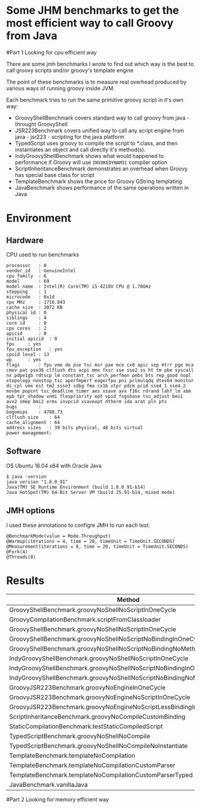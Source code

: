 # Some JHM benchmarks to get the most efficient way to call Groovy from Java #
#Part 1 Looking for cpu efficient way

There are some jmh benchmarks I wrote to find out which way is the best to call groovy scripts and/or groovy's template engine

The point of these benchmarks is to measure real overhead produced by various ways of running groovy inside JVM.

Each benchmark tries to run the same primitive groovy script in it's own way: 

* GroovyShellBenchmark covers standard way to call groovy from java - throught GroovyShell
* JSR223Benchmark covers unified way to call any script engine from java - jsr223 - scripting for the java platform
* TypedScript uses groovy to compile the script to *.class, and then instantiates an object and call directly it's method(s). 
* IndyGroovyShellBenchmark shows what would happened to performance if Groovy will use `INVOKEDYNAMIC` compiler option
* ScriptInheritanceBenchmark demonstrates an overhead when Groovy has special base class for script
* TemplateBenchmark shows the price for Groovy GString templating
* JavaBenchmark shows performance of the same operations written in Java

# Environment #
## Hardware ##
CPU used to run benchmarks
```
processor	: 0
vendor_id	: GenuineIntel
cpu family	: 6
model		: 69
model name	: Intel(R) Core(TM) i5-4210U CPU @ 1.70GHz
stepping	: 1
microcode	: 0x1d
cpu MHz		: 1716.843
cache size	: 3072 KB
physical id	: 0
siblings	: 4
core id		: 0
cpu cores	: 2
apicid		: 0
initial apicid	: 0
fpu		: yes
fpu_exception	: yes
cpuid level	: 13
wp		: yes
flags		: fpu vme de pse tsc msr pae mce cx8 apic sep mtrr pge mca cmov pat pse36 clflush dts acpi mmx fxsr sse sse2 ss ht tm pbe syscall nx pdpe1gb rdtscp lm constant_tsc arch_perfmon pebs bts rep_good nopl xtopology nonstop_tsc aperfmperf eagerfpu pni pclmulqdq dtes64 monitor ds_cpl vmx est tm2 ssse3 sdbg fma cx16 xtpr pdcm pcid sse4_1 sse4_2 movbe popcnt tsc_deadline_timer aes xsave avx f16c rdrand lahf_lm abm epb tpr_shadow vnmi flexpriority ept vpid fsgsbase tsc_adjust bmi1 avx2 smep bmi2 erms invpcid xsaveopt dtherm ida arat pln pts
bugs		:
bogomips	: 4788.73
clflush size	: 64
cache_alignment	: 64
address sizes	: 39 bits physical, 48 bits virtual
power management:
```
## Software ##
OS Ubuntu 16.04 x64 with Oracle Java
```
$ java -version
java version "1.8.0_91"
Java(TM) SE Runtime Environment (build 1.8.0_91-b14)
Java HotSpot(TM) 64-Bit Server VM (build 25.91-b14, mixed mode)
```

## JMH options ##
I used these annotations to configre JMH to run each test:
```
@BenchmarkMode(value = Mode.Throughput)
@Warmup(iterations = 4, time = 20, timeUnit = TimeUnit.SECONDS)
@Measurement(iterations = 8, time = 20, timeUnit = TimeUnit.SECONDS)
@Fork(4)
@Threads(8)
```

# Results #

| Method                                                                     | Score      | Error      | Units |
|----------------------------------------------------------------------------|------------|------------|-------|
|GroovyShellBenchmark.groovyNoShellNoScriptInOneCycle                        |3380448.142 |±107825.500 | ops/s |
|GroovyCompilationBenchmark.scriptFromClassloader                            |3443216.027 |±36354.126  | ops/s |
|GroovyShellBenchmark.groovyNoShellNoScriptInOneCycle                        |4101902.557 |±105978.620 | ops/s |
|GroovyShellBenchmark.groovyNoShellNoScriptNoBindingInOneCycle               |4346689.976 |±113999.967 | ops/s |
|GroovyShellBenchmark.groovyNoShellNoScriptNoBindingNoMethodInOneCycle       |4232970.384 |±93109.872  | ops/s |
|IndyGroovyShellBenchmark.groovyNoShellNoScriptInOneCycle                    |4734100.850 |±32975.947  | ops/s |
|IndyGroovyShellBenchmark.groovyNoShellNoScriptNoBindingInOneCycle           |4821255.535 |±25239.823  | ops/s |
|IndyGroovyShellBenchmark.groovyNoShellNoScriptNoBindingNoMethodInOneCycle   |4958224.153 |±91995.790  | ops/s |
|GroovyJSR223Benchmark.groovyNoEngineInOneCycle                              |137030.242  |±3186.743   | ops/s |
|GroovyJSR223Benchmark.groovyNoEngineNoScriptInOneCycle                      |135547.553  |±641.629    | ops/s |
|GroovyJSR223Benchmark.groovyNoEngineNoScriptLessBindingInOneCycle           |213188.583  |±987.700    | ops/s |
|ScriptInheritanceBenchmark.groovyNoCompileCustomBinding                     |3269535.727 |±25125.812  | ops/s |
|StaticCompilationBenchmark.testStaticCompiledScript                         |12531283.303|±107423.687 | ops/s |
|TypedScriptBenchmark.groovyNoShellNoCompile                                 |4689558.813 |±62647.290  | ops/s |
|TypedScriptBenchmark.groovyNoShellNoCompileNoInstantiate                    |5071219.208 |±55486.532  | ops/s |
|TemplateBenchmark.templateNoCompilation                                     |1386462.321 |±9572.253   | ops/s |
|TemplateBenchmark.templateNoCompilationCustomParser                         |1594189.510 |±42076.362  | ops/s |
|TemplateBenchmark.templateNoCompilationCustomParserTyped                    |1998500.778 |±56442.280  | ops/s |
|JavaBenchmark.vanillaJava                                                   |35339538.490|±4034261.124| ops/s |

#Part 2 Looking for memory efficient way

